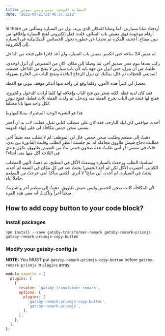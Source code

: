 ```yaml
---
title: التشابه الوحيد بيني وبين نيوتن
date: "2022-03-21T23:46:37.121Z"
---
```


hi there
أردفتُ شابا بسيارتي، لما وصلنا للمكان الذي يريد، نزل من السيارة وسألني عن أرقام موجودة فوق مقبض باب السائق، قلت: قفل إلكتروني لفتح السيارة وإغلاقها من دون مفتاح، أعجبته الفكرة ثم تحدثنا عن خطورة تحول الخصائص الميكانيكية في السيارة إلى إلكترونية.



لم تمض 24 ساعة حتى انكسر مقبض باب السيارة ولم أعد قادرا على فتحه من الداخل.



ركب بعدها بيوم معي صديق آخر، لما وصلنا إلى مكان، كان من المفترض أن أنزل لوحدي، طلبتُ من أن ينزل، حتى أنزل من جهة بابه لأن باب سيارتي لا يفتح من الداخل، فصمت صديقي للحظات ثم قال: يمكنك أن تنزل الزجاج النافذة وتفتح الباب من الخارج بسهولة!



تحصل لي كثيراً هذه الأمور، وكلما وقع لي واحد منها أتذكر موقف نيوتن مع القطة.

فقد كان لديه قطة، لكنه ضجر من فتح الباب وإغلاقه لها كلما أرادت الدخول والخروج، ففتح لها فتحة في الباب تخرج القطة منه وتدخل، ثم ولدت القطة ثلاث قطط، ففتح نيوتن لكل واحد منها باباً مختلفاً.

هذا هو الشيء الوحيد المشترك بيننا(الفهاوة)

أحدث مواقفي كان ليلة البارحة، فقد كان علي متطلب كتابي ثقيل، فقلت: لاب بد أن أحفز نفسي صحن حمص مكافأة لي علي إنهاء المهمة.

 ذهبتُ إلى مطعم وطلبت صحن حمص، قال لي الموظف: لم لا تطلب معه طبقاً آخر، فطلبتُ دجاج شيش طاووق مجاملة له.
ثم جلستُ انتظر الطلب وقلبتُ الفاتورة بين يدي، قلتُ في نفسي: لو أنني طلبتُ عدة صحون حمص بدلاً من الشيش طاووق، تكون عندي في الثلاجة آكل منها متى أشاء؟



استلمتُ الطلب ورجعتُ بالسيارة ووضعتُ الأكل في المطبخ، ثم ذهبتُ لأنهي المتطلب الكتابي، أحضرت الأكل لكن لم أجد الحمص!
بحثتُ عنه في كل مكان في الشقة لم أجده، بحثتُ في السيارة، لم أجده، أين ضاع؟ لا أدري، لكنني متأكدٌ أنني خرجتُ من المطعم حاملاً إياه.

لأن المكافأة كانت صحن الحمص وليس شيش طاووق، ذهبتُ إلى مطعم آخر واشتريتُ صحناً آخراً وتأكدتُ أنه معي هذه المرة.
## How to add copy button to your code block?

### Install packages

```shell
npm install --save gatsby-transformer-remark gatsby-remark-prismjs gatsby-remark-prismjs-copy-button
```

### Modify your gatsby-config.js

**NOTE:** You MUST put `gatsby-remark-prismjs-copy-button` before `gatsby-remark-prismjs` in `plugins` array.

```javascript
module.exports = {
  plugins: [
    {
      resolve: `gatsby-transformer-remark`,
      options: {
        plugins: [
          `gatsby-remark-prismjs-copy-button`,
          `gatsby-remark-prismjs`,
        ],
      },
    },
  ],
};
```
